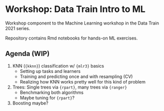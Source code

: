 # Workshop: Data Train Intro to ML

<!-- badges: start -->
<!-- badges: end -->

Workshop component to the Machine Learning workshop in the Data Train
2021 series.

Repository contains Rmd notebooks for hands-on ML exercises.

## Agenda (WIP)

1.  KNN (`{kknn}`) classification w/ `{mlr3}` basics
    -   Setting up tasks and learners
    -   Training and predicting once and with resampling (CV)
    -   Realizing how KNN works pretty well for this kind of problem
2.  Trees: Single trees via `{rpart}`, many trees via `{ranger}`
    -   Benchmarking both algorithms
    -   Maybe tuning for `{rpart}`?
3.  Boosting maybe?
